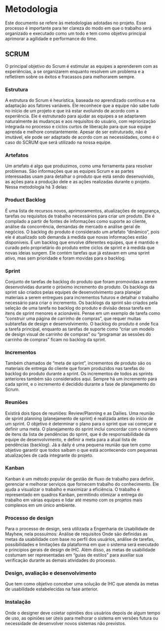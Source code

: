 # Metodologia

Este documento se refere às metodologias adotadas no projeto. Esse processo é importante para ter clareza do modo em que o trabalho será organizado e executado como um todo e tem como objetivo principal aprimorar a agilidade e performance do time.

## SCRUM

O principal objetivo do Scrum é estimular as equipes a aprenderem com as experiências, a se organizarem enquanto resolvem um problema e a refletirem sobre os êxitos e fracassos para melhorarem sempre.

### Estrutura
A estrutura do Scrum é heurística, baseada no aprendizado contínuo e na adaptação aos fatores variáveis. Ele reconhece que a equipe não sabe tudo no início de um projeto e que irá estar evoluindo de acordo com a experiência. 
Ele é estruturado para ajudar as equipes a se adaptarem naturalmente às mudanças e aos requisitos do usuário, com repriorização integrada no processo e ciclos curtos de liberação para que sua equipe aprenda e melhore constantemente.
Apesar de ser estruturado, não é imutável, ele pode ser adaptado de acordo com as necessidades, como é o caso do SCRUM que será utilizado na nossa equipe.

### Artefatos

Um artefato é algo que produzimos, como uma ferramenta para resolver problemas. São informações que as equipes Scrum e as partes interessadas usam para detalhar o produto que está sendo desenvolvido, as ações para a produção dele e as ações realizadas durante o projeto. Nessa metodologia há 3 delas:

### Product Backlog
É uma lista de recursos novos, aprimoramentos, atualizações de segurança, tarefas ou requisitos de trabalho necessários para criar um produto. Ele é compilado a partir de fontes de informações como suporte ao cliente, análise da concorrência, demandas de mercado e análise geral de negócios.
O backlog do produto é considerado um artefato “dinâmico”, pois ele é atualizado sob demanda à medida que novas informações estão disponíveis. É um backlog que envolve diferentes equipes, que é mantido e curado pelo proprietário do produto entre ciclos de sprint e à medida que novas ideias surgem. Ele contém tarefas que já estavam em uma sprint ativo, mas sem prioridade e foram movidas para o backlog.

### Sprint
Conjunto de tarefas de backlog do produto que foram promovidas a serem desenvolvidas durante o próximo incremento do produto. Os backlogs da sprint são criados pelas equipes de desenvolvimento para planejar materiais a serem entregues para incrementos futuros e detalhar o trabalho necessário para criar o incremento.
Os backlogs da sprint são criados pela seleção de uma tarefa no backlog do produto e divisão dessa tarefa em itens de sprint menores e acionáveis. Pense em um exemplo de tarefa como “construir uma página de carrinho de compras”, que requer muitas subtarefas de design e desenvolvimento. O backlog do produto é onde fica a tarefa principal, enquanto as tarefas de suporte como “criar um modelo de design visual de carrinho de compras” ou “programar as sessões do carrinho de compras” ficam no backlog da sprint.

### Incrementos
Também chamados de “meta de sprint”, incrementos de produto são os materiais de entrega do cliente que foram produzidos nas tarefas do backlog do produto durante a sprint. Os incrementos de todos as sprints anteriores também são considerados aqui. Sempre há um incremento para cada sprint, e o incremento é decidido durante a fase de planejamento do Scrum.

### Reuniões
Existirá dois tipos de reuniões: Review/Planning e as Dailies.
Uma reunião de sprint planning (planejamento de sprint) é realizada antes do início de um sprint. O objetivo é determinar o plano para o sprint que vai começar e definir uma meta.
O planejamento do sprint inclui concordar com o número de itens da lista de pendências  do sprint, que é de responsabilidade da equipe de desenvolvimento, e definir a meta para a atual lista de pendências (backlog).
Já a daily é uma pequena reunião que tem como objetivo garantir que todos saibam o que está acontecendo com pequenas atualizações de cada integrante do projeto. 

### Kanban
Kanban é um método popular de gestão de fluxo de trabalho para definir, gerenciar e melhorar serviços que fornecem trabalho do conhecimento. Ele ajuda a visualizar o trabalho e maximizar a eficiência. O trabalho é representado em quadros Kanban, permitindo otimizar a entrega do trabalho em várias equipes e lidar até mesmo com os projetos mais complexos em um único ambiente.

### Processo de design
Para o processo de design, será utilizada a Engenharia de Usabilidade de Mayhew, nela possuímos:
Análise de requisitos
Onde são definidas as metas da usabilidade com base no perfil dos usuários, análise de tarefas, possibilidades e limitações da plataforma em que o sistema será executado e princípios gerais de design de IHC. Além disso, as metas de usabilidade costumam ser representadas em “guias de estilos” para auxiliar sua verificação durante as demais atividades do processo.

### Design, avaliação e desenvolvimento
Que tem como objetivo conceber uma solução de IHC que atenda às metas de usabilidade estabelecidas na fase anterior.

### Instalação
Onde o designer deve coletar opiniões dos usuários depois de algum tempo de uso, as opiniões ser úteis para melhorar o sistema em versões futura ou necessidade de desenvolver novos sistemas não previstos.
